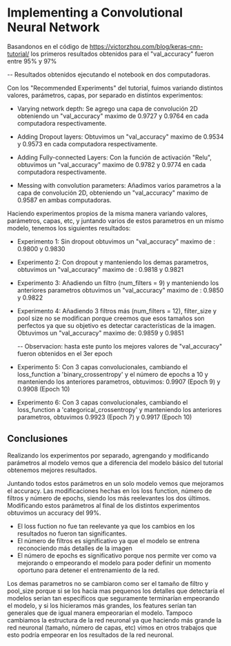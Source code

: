 # Implementing a Convolutional Neural Network

Basandonos en el código de https://victorzhou.com/blog/keras-cnn-tutorial/ los primeros resultados obtenidos para el "val_accuracy" fueron entre 95% y 97%

 -- Resultados obtenidos ejecutando el notebook en dos computadoras.

Con los "Recommended Experiments" del tutorial, fuimos variando distintos valores, parámetros, capas, por separado en distintos experimentos:

- Varying network depth: Se agrego una capa de convolución 2D obteniendo un "val_accuracy" maximo de 0.9727 y 0.9764 en cada computadora respectivamente.
  
- Adding Dropout layers: Obtuvimos un "val_accuracy" maximo de 0.9534 y 0.9573 en cada computadora respectivamente.

- Adding Fully-connected Layers: Con la función de activación "Relu", obtuvimos un "val_accuracy" maximo de 0.9782 y 0.9774 en cada computadora respectivamente.

- Messing with convolution parameters: Añadimos varios parametros a la capa de convolución 2D, obteniendo un "val_accuracy" maximo de 0.9587 en ambas computadoras.

Haciendo experimentos propios de la misma manera variando valores, parámetros, capas, etc, y juntando varios de estos parametros en un mismo modelo, tenemos los siguientes resultados:

- Experimento 1: Sin dropout obtuvimos un "val_accuracy" maximo de : 0.9800 y 0.9830
- Experimento 2: Con dropout y manteniendo los demas parametros, obtuvimos un "val_accuracy" maximo de : 0.9818 y 0.9821
- Experimento 3: Añadiendo un filtro (num_filters = 9) y manteniendo los anteriores parametros obtuvimos un "val_accuracy" maximo de : 0.9850 y 0.9822
- Experimento 4: Añadiendo 3 filtros más (num_filters = 12), filter_size y pool size no se modifican porque creemos que esos tamaños son perfectos ya que su objetivo es detectar características de la imagen. Obtuvimos un "val_accuracy" maximo de: 0.9859 y 0.9851

  -- Observacion: hasta este punto los mejores valores de "val_accuracy" fueron obtenidos en el 3er epoch

- Experimento 5: Con 3 capas convolucionales, cambiando el loss_function a 'binary_crossentropy' y el número de epochs a 10 y manteniendo los anteriores parametros, obtuvimos: 0.9907 (Epoch 9) y 0.9908 (Epoch 10)
- Experimento 6: Con 3 capas convolucionales, cambiando el loss_function a 'categorical_crossentropy' y manteniendo los anteriores parametros, obtuvimos 0.9923 (Epoch 7) y 0.9917 (Epoch 10)


## Conclusiones
Realizando los experimentos por separado, agrengando y modificando parámetros al modelo vemos que a diferencia del modelo básico del tutorial obtenemos mejores resultados.

Juntando todos estos parámetros en un solo modelo vemos que mejoramos el accuracy. Las modificaciones hechas en los loss function, número de filtros y número de epochs, siendo los más reelevantes los dos últimos. Modificando estos parámetros al final de los distintos experimentos obtuvimos un accuracy del 99%.

- El loss fuction no fue tan reelevante ya que los cambios en los resultados no fueron tan significantes.
- El número de filtros es significativo ya que el modelo se entrena reconociendo más detalles de la imagen
- El número de epochs es significativo porque nos permite ver como va mejorando o empeorando el modelo para poder definir un momento oportuno para detener el entrenamiento de la red.

Los demas parametros no se cambiaron como ser el tamaño de filtro y pool_size porque si se los hacia mas pequenos los detalles que detectaría el modelos serian tan específicos que seguramente terminarían empeorando el modelo, y si los hicieramos más grandes, los features serían tan generales que de igual manera empeorarian el modelo.
Tampoco cambiamos la estructura de la red neuronal ya que haciendo más grande la red neuronal (tamaño, número de capas, etc) vimos en otros trabajos que esto podría empeorar en los resultados de la red neuronal.
